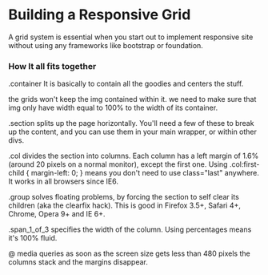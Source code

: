 # Building a Responsive Grid
A grid system is essential when you start out to implement responsive site without using any frameworks like bootstrap or foundation.

### How It all fits together
.container
It is basically to contain all the goodies and centers the stuff.

the grids won't keep the img contained within it. we need to make sure that img only have width equal to 100% to the width of its container.

.section
splits up the page horizontally. You'll need a few of these to break up the content, and you can use them in your main wrapper, or within other divs.

.col
divides the section into columns. Each column has a left margin of 1.6% (around 20 pixels on a normal monitor), except the first one. Using .col:first-child { margin-left: 0; } means you don't need to use class="last" anywhere. It works in all browsers since IE6.

.group
solves floating problems, by forcing the section to self clear its children (aka the clearfix hack). This is good in Firefox 3.5+, Safari 4+, Chrome, Opera 9+ and IE 6+.

.span_1_of_3
specifies the width of the column. Using percentages means it's 100% fluid.

@ media queries
as soon as the screen size gets less than 480 pixels the columns stack and the margins disappear.
